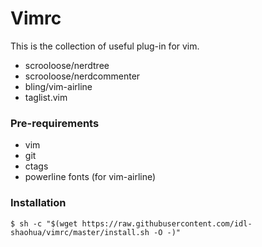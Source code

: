 # Vimrc
This is the collection of useful plug-in for vim.
 - scrooloose/nerdtree
 - scrooloose/nerdcommenter
 - bling/vim-airline
 - taglist.vim
### Pre-requirements
 - vim
 - git
 - ctags
 - powerline fonts (for vim-airline)
### Installation
```
$ sh -c "$(wget https://raw.githubusercontent.com/idl-shaohua/vimrc/master/install.sh -O -)"
```
